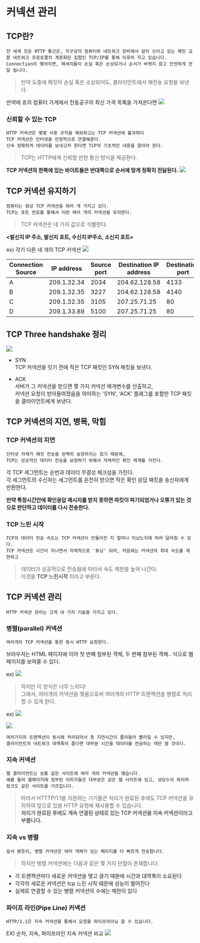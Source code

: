 커넥션 관리
===================

TCP란?
--------------
    전 세계 모든 HTTP 통신은, 지구상의 컴퓨터와 네트워크 장비에서 널리 쓰이고 있는 패킷 교환 네트워크 프로토콜의 계층화된 집합인 TCP/IP를 통해 이루어 지고 있습니다.
    Connection이 맺어지면, 메세지들이 손실 혹은 손상되거나 순서가 바뀌지 않고 안전하게 전달 됩니다.
> 만약 도중에 패킷이 손실 혹은 소상되어도, 클라이언트에서 재전송 요청을 보낸다.

만약에 죠의 컴퓨터 가게에서 전동공구의 최신 가격 목록을 가져온다면
<img src="../Image/Web browsers talk to web servers over TCP connections.PNG">

### 신뢰할 수 있는 TCP
    HTTP 커넥션은 몇몇 사용 규칙을 제외하고는 TCP 커넥션에 불과하다
    TCP 커넥션은 인터넷을 안정적으로 연결해준다.
    신속 정확하게 데이터를 보내고자 한다면 TCP의 기초적인 내용을 알아야 한다.

> TCP는 HTTP에게 신뢰할 만한 통신 방식을 제공한다.

**TCP 커넥션의 한쪽에 있는 바이트들은 반대쪽으로 순서에 맞게 정확히 전달된다.**
<img src="../Image/TCP carries HTTP data in order, and without corruption.PNG">

TCP 커넥션 유지하기
-------------------
    컴퓨터는 항상 TCP 커넥션을 여러 개 가지고 있다.
    TCP는 포트 번호를 통해서 이런 여러 개의 커넥션을 유지한다.
> TCP 커넥션은 네 가지 값으로 식별한다.

**<발신지 IP 주소, 발신지 포트, 수신지 IP주소, 소신지 포트>**

ex) 각기 다른 네 개의 TCP 커넥션
<img src="../Image/Four distinct TCP connections.png">

|Connection Source|IP address|Source port|Destination IP address|Destination port|
|-----|----|----|----|----|
|A|209.1.32.34|2034|204.62.128.58|4133|
|B|209.1.32.35|3227|204.62.128.58|4140|
|C|209.1.32.35|3105|207.25.71.25|80|
|D|209.1.33.89|5100|207.25.71.25|80|

TCP Three handshake 정리
-----------------------
<img src="../Image/three hand shake.png">

- SYN
</br>    TCP 커넥션을 잇기 전에 작은 TCP 패킷인 SYN 패킷을 보낸다.

- ACK
</br>    서버가 그 커넥션을 받으면 몇 가지 커넥션 매개변수를 산출하고,</br>
    커넥션 요청이 받아들여졌음을 의미하는 'SYN', 'ACK' 플래그를 포함한 TCP 패킷을 클라이언트에게 보낸다.

TCP 커넥션의 지연, 병목, 막힘
---------------------------

### TCP 커넥션의 지연

    인터넷 자체가 패킷 전송을 완벽히 보장하지는 않기 때문에,
    TCP는 성공적인 데이터 전송을 보장하기 위해서 자체적인 확인 체계를 가진다.

각 TCP 세그먼트는 순번과 데이터 무결성 체크섬을 가진다.</br>
각 세그먼트의 수신자는 세그먼트를 온전히 받으면 작은 확인 응답 패킷을 송신자에게 반환한다.

**만약 특정시간안에 확인응답 메시지를 받지 못하면 파킷이 파기되었거나 오류가 있는 것으로 판단하고 데이터를 다시 전송한다.**

### TCP 느린 시작
    TCP의 데이터 전송 속도는 TCP 커넥션이 만들어진 지 얼마나 지났는지에 따라 달라질 수 있다.
    TCP 커넥션은 시간이 지나면서 자체적으로 '튜닝' 되어, 처음에는 커넥션의 최대 속도를 제한하고

> 데이터가 성공적으로 전송됨에 따라서 속도 제한을 높혀 나간다.</br> 이것을 **TCP 느린시작** 이라고 부른다.

TCP 커넥션 관리
-----------------
    HTTP 커넥션 관리는 크게 네 가지 기술을 가지고 있다.

### 병렬(parallel) 커넥션
    여러개의 TCP 커넥션을 통한 동시 HTTP 요청한다.

브라우저는 HTML 페이지에 이어 첫 번째 첨부된 객체, 두 번째 첨부된 객체.. 식으로 웹페이지를 보여줄 수 있다.

ex)
<img src="../Image/Four transactions.png">
> 하지만 이 방식은 너무 느리다!</br> 그래서, 여러개의 커넥션을 맺음으로써 여러개의 HTTP 트랜젝션을 병렬로 처리할 수 있게 한다.

ex)
<img src="../Image/Each component of a page involves a separate HTTP transaction.png">

<img src="../Image/Four transactions (parallel).png">

    여러가지의 트랜젝션이 동시에 처리되어서 총 지연시간이 줄어들어 빨라질 수 있지만,
    클라이언트의 네트워크 대역폭이 좁다면 대부분 시간을 데이터를 전송하는 데만 쓸 것이다.

### 지속 커넥션
    웹 클라이언트는 보통 같은 사이트에 여러 개의 커넥션을 맺습니다.
    예를 들어 웹페이지에 첨부된 이미지들은 대부분은 같은 웹 사이트에 있고, 상당수의 하이퍼 링크도 같은 사이트를 가르킵니다.

> 따라서 HTTTP/1.1을 지원하는 기기들은 처리가 완료된 후에도 TCP 커넥션을 유지하여 앞으로 있을 HTTP 요청에 재사용할 수 있습니다.<br>
**처리가 완료된 후에도 계속 연결된 상태로 있는 TCP 커넥션을 지속 커넥션이라고 부릅니다.**

### 지속 vs 병렬
    앞서 봤듯이, 병렬 커넥션은 여러 객체가 있는 페이지를 더 빠르게 전송합니다.
> 하지만 병렬 커넥션에는 다음과 같은 몇 가지 단점이 존재합니다.

- 각 트랜잭션마다 새로운 커넥션을 맺고 끊기 때문에 시간과 대역폭이 소요된다
- 각각의 새로운 커넥션은 tcp 느린 시작 떄문에 성능이 떨어진다
- 실제로 연결할 수 있는 병렬 커넥션의 수에는 제한이 있다

### 파이프 라인(Pipe Line) 커넥션
    HTTP/1.1은 지속 커넥션을 통해서 요청을 파이프라이닝 할 수 있습니다.
EX) 순차, 지속, 파이프라인 지속 커넥션 비교
<img src="../Image/Four transactions (pipelined connections).png">
